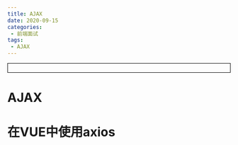 ```yaml
---
title: AJAX
date: 2020-09-15
categories:
 - 前端面试
tags:
 - AJAX
---
```




<div style="border:solid 1px #000;padding: 10px;">
<Icon type='phone'/>
</div>

# AJAX

# 在VUE中使用axios